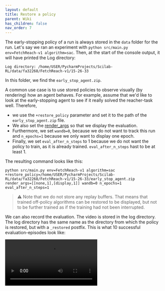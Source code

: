 ```yaml
---
layout: default
title: Restore a policy
parent: Wiki
has_children: false
nav_order: 7
---
```


The early-stopping policy of a run is always stored in the `data` folder for the run. Let's say we ran an experiment with `python src/main.py env=FetchReach-v1 algorithm=sac`. Then, at the start of the console output, it will have printed the Log directory:
```
Log directory: /home/USER/PycharmProjects/Scilab-RL/data/fa32268/FetchReach-v1/15-26-33
```
In this folder, we find the `early_stop_agent.zip`. 

A common use case is to use stored policies to observe visually (by rendering) how an agent behaves. For example, assume that we'd like to look at the early-stopping agent to see if it really solved the reacher-task well. Therefore, 
- we use the `+restore_policy` parameter and set it to the path of the `early_stop_agent.zip` file. 
- We also set the [render_args](Visualization) so that we display the evaluation.
- Furthermore, we set `wandb=0`, because we do not want to track this run and `n_epochs=1` because we only want to display one epoch. 
- Finally, we set `eval_after_n_steps` to 1 because we do not want the policy to train, as it is already trained. `eval_after_n_steps` hast to be at least 1.

The resulting command looks like this:
```
python src/main.py env=FetchReach-v1 algorithm=sac +restore_policy=/home/USER/PycharmProjects/Scilab-RL/data/fa32268/FetchReach-v1/15-26-33/early_stop_agent.zip render_args=[[none,1],[display,1]] wandb=0 n_epochs=1 eval_after_n_steps=1
```

> :warning: Note that we do not store any replay buffers. That means that trained off-policy algorithms can be restored to be displayed, but not to be further trained as if the training had not been interrupted.

We can also record the evaluation. The video is stored in the log directory. The log directory has the same name as the directory from which the policy is restored, but with a `_restored` postfix. This is what 10 successful evaluation-episodes look like:

![eval_0](uploads/30c9bcea5b30138b8acb7ed220fb3890/eval_0.mp4)

